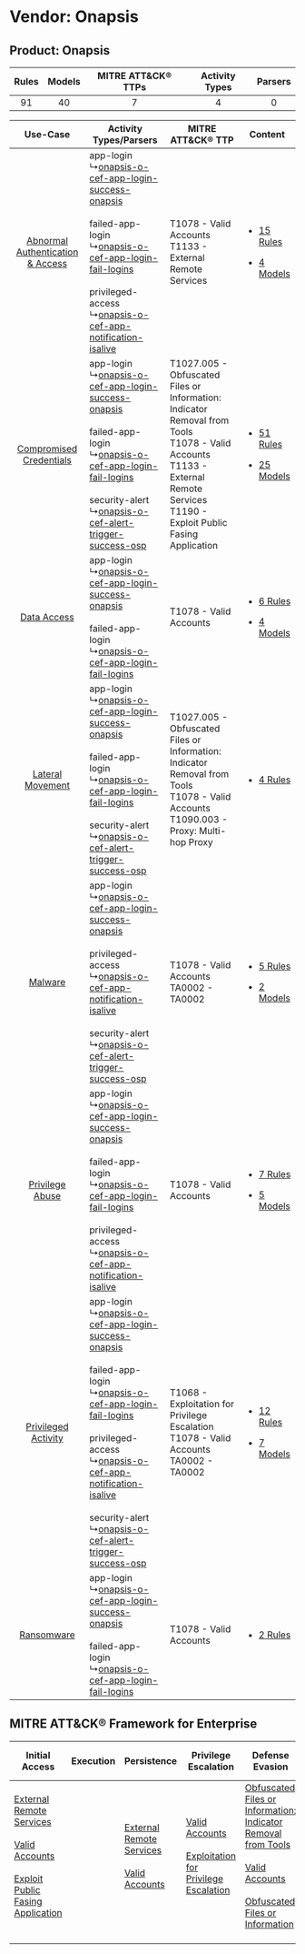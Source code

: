 Vendor: Onapsis
===============
Product: Onapsis
----------------
| Rules | Models | MITRE ATT&CK® TTPs | Activity Types | Parsers |
|:-----:|:------:|:------------------:|:--------------:|:-------:|
|  91   |   40   |         7          |       4        |    0    |

|    Use-Case    | Activity Types/Parsers    | MITRE ATT&CK® TTP    | Content    |
|:----:| ---- | ---- | ---- |
| [Abnormal Authentication & Access](../../../UseCases/uc_abnormal_authentication_&_access.md) |  app-login<br> ↳[onapsis-o-cef-app-login-success-onapsis](Ps/pC_onapsisocefapploginsuccessonapsis.md)<br><br> failed-app-login<br> ↳[onapsis-o-cef-app-login-fail-logins](Ps/pC_onapsisocefapploginfaillogins.md)<br><br> privileged-access<br> ↳[onapsis-o-cef-app-notification-isalive](Ps/pC_onapsisocefappnotificationisalive.md)<br>    | T1078 - Valid Accounts<br>T1133 - External Remote Services<br>    | [<ul><li>15 Rules</li></ul><ul><li>4 Models</li></ul>](RM/r_m_onapsis_onapsis_Abnormal_Authentication_&_Access.md) |
|          [Compromised Credentials](../../../UseCases/uc_compromised_credentials.md)          |  app-login<br> ↳[onapsis-o-cef-app-login-success-onapsis](Ps/pC_onapsisocefapploginsuccessonapsis.md)<br><br> failed-app-login<br> ↳[onapsis-o-cef-app-login-fail-logins](Ps/pC_onapsisocefapploginfaillogins.md)<br><br> security-alert<br> ↳[onapsis-o-cef-alert-trigger-success-osp](Ps/pC_onapsisocefalerttriggersuccessosp.md)<br>    | T1027.005 - Obfuscated Files or Information: Indicator Removal from Tools<br>T1078 - Valid Accounts<br>T1133 - External Remote Services<br>T1190 - Exploit Public Fasing Application<br> | [<ul><li>51 Rules</li></ul><ul><li>25 Models</li></ul>](RM/r_m_onapsis_onapsis_Compromised_Credentials.md)         |
|    [Data Access](../../../UseCases/uc_data_access.md)    |  app-login<br> ↳[onapsis-o-cef-app-login-success-onapsis](Ps/pC_onapsisocefapploginsuccessonapsis.md)<br><br> failed-app-login<br> ↳[onapsis-o-cef-app-login-fail-logins](Ps/pC_onapsisocefapploginfaillogins.md)<br>    | T1078 - Valid Accounts<br>    | [<ul><li>6 Rules</li></ul><ul><li>4 Models</li></ul>](RM/r_m_onapsis_onapsis_Data_Access.md)    |
|    [Lateral Movement](../../../UseCases/uc_lateral_movement.md)    |  app-login<br> ↳[onapsis-o-cef-app-login-success-onapsis](Ps/pC_onapsisocefapploginsuccessonapsis.md)<br><br> failed-app-login<br> ↳[onapsis-o-cef-app-login-fail-logins](Ps/pC_onapsisocefapploginfaillogins.md)<br><br> security-alert<br> ↳[onapsis-o-cef-alert-trigger-success-osp](Ps/pC_onapsisocefalerttriggersuccessosp.md)<br>    | T1027.005 - Obfuscated Files or Information: Indicator Removal from Tools<br>T1078 - Valid Accounts<br>T1090.003 - Proxy: Multi-hop Proxy<br>    | [<ul><li>4 Rules</li></ul>](RM/r_m_onapsis_onapsis_Lateral_Movement.md)    |
|    [Malware](../../../UseCases/uc_malware.md)    |  app-login<br> ↳[onapsis-o-cef-app-login-success-onapsis](Ps/pC_onapsisocefapploginsuccessonapsis.md)<br><br> privileged-access<br> ↳[onapsis-o-cef-app-notification-isalive](Ps/pC_onapsisocefappnotificationisalive.md)<br><br> security-alert<br> ↳[onapsis-o-cef-alert-trigger-success-osp](Ps/pC_onapsisocefalerttriggersuccessosp.md)<br>    | T1078 - Valid Accounts<br>TA0002 - TA0002<br>    | [<ul><li>5 Rules</li></ul><ul><li>2 Models</li></ul>](RM/r_m_onapsis_onapsis_Malware.md)    |
|    [Privilege Abuse](../../../UseCases/uc_privilege_abuse.md)    |  app-login<br> ↳[onapsis-o-cef-app-login-success-onapsis](Ps/pC_onapsisocefapploginsuccessonapsis.md)<br><br> failed-app-login<br> ↳[onapsis-o-cef-app-login-fail-logins](Ps/pC_onapsisocefapploginfaillogins.md)<br><br> privileged-access<br> ↳[onapsis-o-cef-app-notification-isalive](Ps/pC_onapsisocefappnotificationisalive.md)<br>    | T1078 - Valid Accounts<br>    | [<ul><li>7 Rules</li></ul><ul><li>5 Models</li></ul>](RM/r_m_onapsis_onapsis_Privilege_Abuse.md)    |
|    [Privileged Activity](../../../UseCases/uc_privileged_activity.md)    |  app-login<br> ↳[onapsis-o-cef-app-login-success-onapsis](Ps/pC_onapsisocefapploginsuccessonapsis.md)<br><br> failed-app-login<br> ↳[onapsis-o-cef-app-login-fail-logins](Ps/pC_onapsisocefapploginfaillogins.md)<br><br> privileged-access<br> ↳[onapsis-o-cef-app-notification-isalive](Ps/pC_onapsisocefappnotificationisalive.md)<br><br> security-alert<br> ↳[onapsis-o-cef-alert-trigger-success-osp](Ps/pC_onapsisocefalerttriggersuccessosp.md)<br> | T1068 - Exploitation for Privilege Escalation<br>T1078 - Valid Accounts<br>TA0002 - TA0002<br>    | [<ul><li>12 Rules</li></ul><ul><li>7 Models</li></ul>](RM/r_m_onapsis_onapsis_Privileged_Activity.md)    |
|    [Ransomware](../../../UseCases/uc_ransomware.md)    |  app-login<br> ↳[onapsis-o-cef-app-login-success-onapsis](Ps/pC_onapsisocefapploginsuccessonapsis.md)<br><br> failed-app-login<br> ↳[onapsis-o-cef-app-login-fail-logins](Ps/pC_onapsisocefapploginfaillogins.md)<br>    | T1078 - Valid Accounts<br>    | [<ul><li>2 Rules</li></ul>](RM/r_m_onapsis_onapsis_Ransomware.md)    |

MITRE ATT&CK® Framework for Enterprise
--------------------------------------
| Initial Access                                                                                                                                                                                                                         | Execution | Persistence                                                                                                                                      | Privilege Escalation                                                                                                                                          | Defense Evasion                                                                                                                                                                                                                                                               | Credential Access | Discovery | Lateral Movement | Collection | Command and Control                                                                                                                       | Exfiltration | Impact |
| -------------------------------------------------------------------------------------------------------------------------------------------------------------------------------------------------------------------------------------- | --------- | ------------------------------------------------------------------------------------------------------------------------------------------------ | ------------------------------------------------------------------------------------------------------------------------------------------------------------- | ----------------------------------------------------------------------------------------------------------------------------------------------------------------------------------------------------------------------------------------------------------------------------- | ----------------- | --------- | ---------------- | ---------- | ----------------------------------------------------------------------------------------------------------------------------------------- | ------------ | ------ |
| [External Remote Services](https://attack.mitre.org/techniques/T1133)<br><br>[Valid Accounts](https://attack.mitre.org/techniques/T1078)<br><br>[Exploit Public Fasing Application](https://attack.mitre.org/techniques/T1190)<br><br> |           | [External Remote Services](https://attack.mitre.org/techniques/T1133)<br><br>[Valid Accounts](https://attack.mitre.org/techniques/T1078)<br><br> | [Valid Accounts](https://attack.mitre.org/techniques/T1078)<br><br>[Exploitation for Privilege Escalation](https://attack.mitre.org/techniques/T1068)<br><br> | [Obfuscated Files or Information: Indicator Removal from Tools](https://attack.mitre.org/techniques/T1027/005)<br><br>[Valid Accounts](https://attack.mitre.org/techniques/T1078)<br><br>[Obfuscated Files or Information](https://attack.mitre.org/techniques/T1027)<br><br> |                   |           |                  |            | [Proxy: Multi-hop Proxy](https://attack.mitre.org/techniques/T1090/003)<br><br>[Proxy](https://attack.mitre.org/techniques/T1090)<br><br> |              |        |